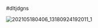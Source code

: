 #dltjdgns 




![202105180406_13180924192011_1](https://user-images.githubusercontent.com/108962898/178086092-840cbc28-cbe8-4990-91a3-b335991dffc3.jpg)
